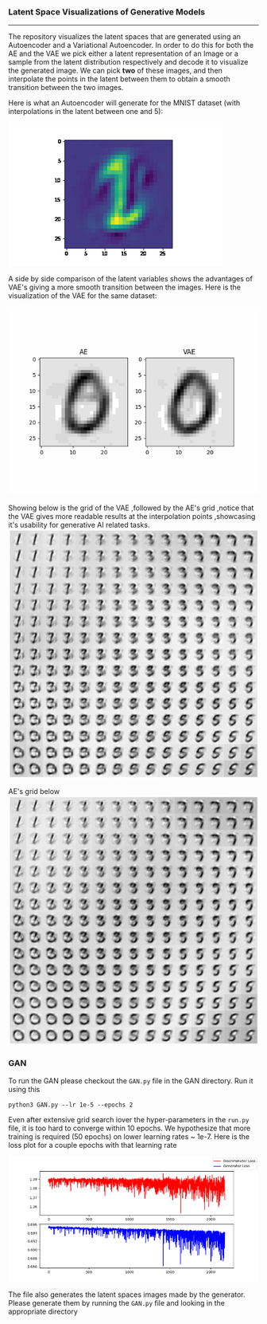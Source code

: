 ### Latent Space Visualizations of Generative Models

---


The repository visualizes the latent spaces that are generated using an Autoencoder and a Variational Autoencoder.
In order to do this for both the AE and the VAE we pick either a latent representation of an Image or a sample from the latent distribution respectively and decode it to visualize the generated image.
We can pick <b>two</b> of these images, and then interpolate the points in the latent between them to obtain a smooth transition between the two images.

Here is what an Autoencoder will generate for the MNIST dataset (with interpolations in the latent between one and 5):


![AE](ae.gif) 


A side by side comparison of the latent variables shows the advantages of VAE's giving a more smooth transition between the images.
Here is the visualization of the VAE for the same dataset:

![VAE-AE](test_0_1.gif)

Showing below is the grid of the VAE ,followed by the AE's grid ,notice that the VAE gives more readable results at the interpolation points ,showcasing it's usability for generative AI related tasks.
![VAE-grid](VAE_grid.jpeg)

AE's grid below
![AE-grid](AE_grid.jpeg)


### GAN

To run the GAN please checkout the `GAN.py` file in the GAN directory.
Run it using this 

```
python3 GAN.py --lr 1e-5 --epochs 2
```

Even after extensive grid search iover the hyper-parameters in the `run.py` file, it is too hard to converge within 10 epochs.
We hypothesize that more training is required (50 epochs) on lower learning rates ~ 1e-7.
Here is the loss plot for a couple epochs with that learning rate

![GAN](GAN/losses_300.png)

The file also generates the latent spaces images made by the generator. Please generate them by running the `GAN.py` file and looking in the appropriate directory


